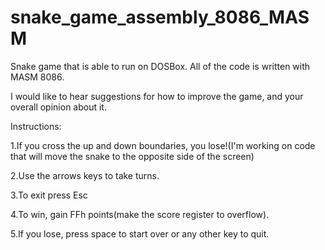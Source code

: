 # snake_game_assembly_8086_MASM 
Snake game that is able to run on DOSBox. All of the code is written with MASM 8086.

I would like to hear suggestions for how to improve the game, and your overall opinion about it.

Instructions:

1.If you cross the up and down boundaries, you lose!(I'm working on code that will move the snake to the opposite side of the screen) 

2.Use the arrows keys to take turns.

3.To exit press Esc

4.To win, gain FFh points(make the score register to overflow).

5.If you lose, press space to start over or any other key to quit.

